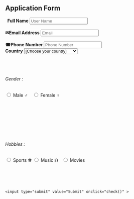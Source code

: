 <html>
<head>

  <meta charset="UTF-8">
  <meta name="description" content="Application Form ">
  <meta name="keywords" content="HTML,CSS,JavaScript">
  <meta name="author" content="Bahast">
  <meta name="viewport" content="width=device-width, initial-scale=1.0">
<script>
 
function check(){
var us=document.getElementById("usrname").value;
var ps=document.getElementById("emil").value;
var ph=document.getElementById("phone").value;
var cp=document.getElementById("country").value;
var ge = document.getElementsByName("gender");
var ho = document.getElementsByName("hobby");

 if (ge[0].checked == false &&ge[1].checked == false ) {
document.getElementById("genderrequired").innerHTML="<b>&#10006; Please choose your gender</b>";
}

if (ho[0].checked == false &&ho[1].checked == false &&ho[2].checked == false) {
document.getElementById("hobrequired").innerHTML="<b>&#10006; Please choose your hobby</b>";
}

if(us==''){
document.getElementById("userrequired").innerHTML="<b>&#10006; Please fill out your name</b>";


}
if (ps=='') {
  document.getElementById("emailrequired").innerHTML="<b>&#10006; Please fill out your Email</b>";

}
if (ph=='') {
  document.getElementById("phonerequired").innerHTML="<b>&#10006; Please fill out your Phone number</b>";

}
if (cp=="-1") {
  document.getElementById("countryrequired").innerHTML="<b>&#10006; Please choose your country</b>";

}



if(ps.length<8&&ps.length!=0){
document.getElementById("emailrequired").innerHTML="<b>&#10006; you must longer than 7 characters</b>";

}
  var re = /^\w+([\.-]?\w+)*@\w+([\.-]?\w+)*(\.\w{2,3})+$/;
  if (ps!=re&&ps.length!=0) {
    document.getElementById("emailrequired").innerHTML="<b>&#10006; please enter valid email</b>";

  }
  var phoneno = /^\(?([0-9]{3})\)?[-. ]?([0-9]{3})[-. ]?([0-9]{4})$/;
  if(ph!=phoneno&&ph.length!=0){
        document.getElementById("phonerequired").innerHTML="<b>&#10006; please enter valid phone number</b>";

  }
}


</script>
<style>

body, html{
  height: 100%;
}

body{
  background-image: url("https://wallpaperplay.com/walls/full/3/9/8/307748.jpg");
  display: flex;
  justify-content: center;
  align-items: center;
  flex-wrap: wrap;
  font-family: 'Lato';
  font-weight: 900;
  color: #353535;
  background-color:darkgrey; 
  position: relative;
}

#ap{
    text-transform: capitalize;
      letter-spacing: 4px;
  font-weight: 300;
font-size: 40px;
  color: #F0FFFF  ;
  text-align: center;
  margin-bottom: 50px;
  text-align:center;
  margin-top: 20px;
  margin-bottom: -20px;

}
.re {
color:red;
margin-right: 100px;
margin-bottom: 70px;
margin-top: -37px;
margin-left:30%;
font-family: Times New Roman;

}
#country{
     position: relative;
  display: inline-block;
   background-color:  #708090;
  color: white;
  padding: 3px;
  font-size: 14px;
  border: none;
  cursor: alias;
  margin-left:8px; 
  margin-right: -55px;
  border-radius: 6px;
  padding-top: 2px;
}
.tt {
color:red;
margin-right: 80px;
margin-bottom: 70px;
margin-top: -37px;
margin-left:30%;
font-family: Times New Roman;

}
.ph {
color:red;
margin-right: 40px;
margin-bottom: 70px;
margin-top: -18px;
margin-left:30%;
font-family: Times New Roman;

}
.co{
 color:red;
margin-left: -25px;
margin-right: 80px;
margin-bottom: 70px;
margin-top: -15px;
margin-left:30%;
font-family: Times New Roman;

}
.ld{
   color:red;
margin-left: -25px;
margin-right: 20px;
margin-bottom: 70px;
margin-top: -15px;
margin-left:30%;
font-family: Times New Roman;
}
.lp{
  color:red;
margin-left: -25px;
margin-right: 20px;
margin-bottom: 70px;
margin-top: -15px;
margin-left:30%;
font-family: Times New Roman;
}

input {
  width: 40%;
  padding: 8px;
  
  background-color: Gainsboro;
  border: 1px solid #ccc ;
  border-radius: 10px;
  margin-top: 6px;
  margin-bottom: 16px;
  margin-right: 50%;
  margin-left:30%;
  
 
}
#i2 ,#i3,#i4{
  margin-top: -68px;
}
#i4{
  margin-bottom:-40px;
  margin-left: 25%;
  
}
.a3{
margin-left:35%;
color: DimGray ;
}

input[type=submit] {
  background-color: lightblue;
  color: white;
margin-left:30%;
margin-top: 60px;
  }
  
#i4{
  font-size: 14px;
 color: DimGray ;

  padding: 10px 8px 3px 10px;
  padding-right: 56px;
  border: 1px solid #ccc;
  border-radius: 6px;
margin-left: 90px;
margin-right: 72px;
margin-top: -45px;
padding-top: 2px;
  position: relative;
    text-align: center;
    background-color: Gainsboro;



}
.container {
 opacity: 0.9;
  filter: alpha(opacity=90);  /* For IE8 and earlier */

  background-color: #f1f1f1;
 margin-top: 30px;
 padding: 8px 8px 8px ;
   margin-left: 400px ;
    margin-right: 400px ;
	 border: 1px solid #ccc ;
  border-radius: 19px;
  margin-bottom: 20px;
  padding-left: -60px;

}
.option,.option2{
  margin-bottom: 30px;
  margin-right: -60px;
  margin-left:58px;
  margin-top:-30px;


}

.ll,.ll1 {
  margin-right: -119px;
  font-size: 18px;
  margin-top: -20px;
  padding-right: -30px;
  padding-top: 18px;
  font-family: Times New Roman;
color: DimGray ;


}
#gender,#hob{
  margin-left: 3%;
    font-size: 20px;
    margin-bottom:-22px;
margin-top: 5px;
font-family: Times New Roman;
color: DimGray ;
padding-top: 2px;


}
.i5{
  background: #fff;
  padding-right: 56px;
  border: 1px solid #ccc;
  border-radius: 6px;
margin-left: 20px;
margin-right: 10px;
margin-top: -60px;
padding-top: -20px;
padding-bottom: -150px;
margin-bottom: -40px;
  position: relative;
  width: 80%;
  height: 6%;
padding:-22px;
background-color: Gainsboro;
}


</style>
</head>
<body>
  <h2 id="ap"> Application Form</h2>
 <div class="container">
  <form name="mform" method="post" >
   <div id="i1"> <label class="a3" for="usrname"><b> &nbsp; Full Name</b></label>
    <input placeholder="User Name" type="text" id="usrname" name="usrname" required> </div> </br> <div class="re">
      <label id="userrequired" > </label> </div>  
	
<div id="i2"><label  class="a3"for="psw"><b>&#9993;Email Address</b></label> 
  <input placeholder="Email"type="Email" id="emil" name="em"  title="Must contain @ " required></div>
</br> <div class="tt"> <label id="emailrequired" > </label> </div> 

 <div id="i3"><label class="a3" for="pn"><b>&#9742;Phone Number</b></label> 
  <input placeholder="Phone Number" type="text" id="phone" name="ph"  title="Must be in format XXX-XXX-XXXX, 
XXX.XXX.XXXX , XXX XXX XXXX" required></div> 
<div class="ph"> <label id="phonerequired"> </label> </div> 

<div id="i4"> <label><b>Country</b></label> <select id="country" name="countries"  style="width:170px;">
  <option value="-1" selected>[Choose your country]</option>
  <option value="AF">Afghanistan</option>
<option value="AX">Åland Islands</option>
<option value="AL">Albania</option>
<option value="DZ">Algeria</option>
<option value="AS">American Samoa</option>
<option value="AD">Andorra</option>
<option value="AO">Angola</option>
<option value="AI">Anguilla</option>
<option value="AQ">Antarctica</option>
<option value="AG">Antigua and Barbuda</option>
<option value="AR">Argentina</option>
<option value="AM">Armenia</option>
<option value="AW">Aruba</option>
<option value="AU">Australia</option>
<option value="AT">Austria</option>
<option value="AZ">Azerbaijan</option>
<option value="BS">Bahamas</option>
<option value="BH">Bahrain</option>
<option value="BD">Bangladesh</option>
<option value="BB">Barbados</option>
<option value="BY">Belarus</option>
<option value="BE">Belgium</option>
<option value="BZ">Belize</option>
<option value="BJ">Benin</option>
<option value="BM">Bermuda</option>
<option value="BT">Bhutan</option>
<option value="BO">Bolivia</option>
<option value="BA">Bosnia and Herzegovina</option>
<option value="BW">Botswana</option>
<option value="BV">Bouvet Island</option>
<option value="BR">Brazil</option>
<option value="IO">British Indian Ocean Territory</option>
<option value="BN">Brunei Darussalam</option>
<option value="BG">Bulgaria</option>
<option value="BF">Burkina Faso</option>
<option value="BI">Burundi</option>
<option value="KH">Cambodia</option>
<option value="CM">Cameroon</option>
<option value="CA">Canada</option>
<option value="CV">Cape Verde</option>
<option value="KY">Cayman Islands</option>
<option value="CF">Central African Republic</option>
<option value="TD">Chad</option>
<option value="CL">Chile</option>
<option value="CN">China</option>
<option value="CX">Christmas Island</option>
<option value="CC">Cocos (Keeling) Islands</option>
<option value="CO">Colombia</option>
<option value="KM">Comoros</option>
<option value="CG">Congo</option>
<option value="CD">Congo, The Democratic Republic of The</option>
<option value="CK">Cook Islands</option>
<option value="CR">Costa Rica</option>
<option value="CI">Cote D'ivoire</option>
<option value="HR">Croatia</option>
<option value="CU">Cuba</option>
<option value="CY">Cyprus</option>
<option value="CZ">Czechia</option>
<option value="DK">Denmark</option>
<option value="DJ">Djibouti</option>
<option value="DM">Dominica</option>
<option value="DO">Dominican Republic</option>
<option value="EC">Ecuador</option>
<option value="EG">Egypt</option>
<option value="SV">El Salvador</option>
<option value="GQ">Equatorial Guinea</option>
<option value="ER">Eritrea</option>
<option value="EE">Estonia</option>
<option value="ET">Ethiopia</option>
<option value="FK">Falkland Islands (Malvinas)</option>
<option value="FO">Faroe Islands</option>
<option value="FJ">Fiji</option>
<option value="FI">Finland</option>
<option value="FR">France</option>
<option value="GF">French Guiana</option>
<option value="PF">French Polynesia</option>
<option value="TF">French Southern Territories</option>
<option value="GA">Gabon</option>
<option value="GM">Gambia</option>
<option value="GE">Georgia</option>
<option value="DE">Germany</option>
<option value="GH">Ghana</option>
<option value="GI">Gibraltar</option>
<option value="GR">Greece</option>
<option value="GL">Greenland</option>
<option value="GD">Grenada</option>
<option value="GP">Guadeloupe</option>
<option value="GU">Guam</option>
<option value="GT">Guatemala</option>
<option value="GG">Guernsey</option>
<option value="GN">Guinea</option>
<option value="GW">Guinea-bissau</option>
<option value="GY">Guyana</option>
<option value="HT">Haiti</option>
<option value="HM">Heard Island and Mcdonald Islands</option>
<option value="VA">Holy See (Vatican City State)</option>
<option value="HN">Honduras</option>
<option value="HK">Hong Kong</option>
<option value="HU">Hungary</option>
<option value="IS">Iceland</option>
<option value="IN">India</option>
<option value="ID">Indonesia</option>
<option value="IR">Iran, Islamic Republic of</option>
<option value="IQ">Iraq</option>
<option value="IE">Ireland</option>
<option value="IM">Isle of Man</option>
<option value="IL">Israel</option>
<option value="IT">Italy</option>
<option value="JM">Jamaica</option>
<option value="JP">Japan</option>
<option value="JE">Jersey</option>
<option value="JO">Jordan</option>
<option value="KZ">Kazakhstan</option>
<option value="KE">Kenya</option>
<option value="KI">Kiribati</option>
<option value="KP">Korea, Democratic People's Republic of</option>
<option value="KR">Korea, Republic of</option>
<option value="KW">Kuwait</option>
<option value="KG">Kyrgyzstan</option>
<option value="LA">Lao People's Democratic Republic</option>
<option value="LV">Latvia</option>
<option value="LB">Lebanon</option>
<option value="LS">Lesotho</option>
<option value="LR">Liberia</option>
<option value="LY">Libyan Arab Jamahiriya</option>
<option value="LI">Liechtenstein</option>
<option value="LT">Lithuania</option>
<option value="LU">Luxembourg</option>
<option value="MO">Macao</option>
<option value="MK">Macedonia, The Former Yugoslav Republic of</option>
<option value="MG">Madagascar</option>
<option value="MW">Malawi</option>
<option value="MY">Malaysia</option>
<option value="MV">Maldives</option>
<option value="ML">Mali</option>
<option value="MT">Malta</option>
<option value="MH">Marshall Islands</option>
<option value="MQ">Martinique</option>
<option value="MR">Mauritania</option>
<option value="MU">Mauritius</option>
<option value="YT">Mayotte</option>
<option value="MX">Mexico</option>
<option value="FM">Micronesia, Federated States of</option>
<option value="MD">Moldova, Republic of</option>
<option value="MC">Monaco</option>
<option value="MN">Mongolia</option>
<option value="ME">Montenegro</option>
<option value="MS">Montserrat</option>
<option value="MA">Morocco</option>
<option value="MZ">Mozambique</option>
<option value="MM">Myanmar</option>
<option value="NA">Namibia</option>
<option value="NR">Nauru</option>
<option value="NP">Nepal</option>
<option value="NL">Netherlands</option>
<option value="AN">Netherlands Antilles</option>
<option value="NC">New Caledonia</option>
<option value="NZ">New Zealand</option>
<option value="NI">Nicaragua</option>
<option value="NE">Niger</option>
<option value="NG">Nigeria</option>
<option value="NU">Niue</option>
<option value="NF">Norfolk Island</option>
<option value="MP">Northern Mariana Islands</option>
<option value="NO">Norway</option>
<option value="OM">Oman</option>
<option value="PK">Pakistan</option>
<option value="PW">Palau</option>
<option value="PS">Palestinian Territory, Occupied</option>
<option value="PA">Panama</option>
<option value="PG">Papua New Guinea</option>
<option value="PY">Paraguay</option>
<option value="PE">Peru</option>
<option value="PH">Philippines</option>
<option value="PN">Pitcairn</option>
<option value="PL">Poland</option>
<option value="PT">Portugal</option>
<option value="PR">Puerto Rico</option>
<option value="QA">Qatar</option>
<option value="RE">Reunion</option>
<option value="RO">Romania</option>
<option value="RU">Russian Federation</option>
<option value="RW">Rwanda</option>
<option value="SH">Saint Helena</option>
<option value="KN">Saint Kitts and Nevis</option>
<option value="LC">Saint Lucia</option>
<option value="PM">Saint Pierre and Miquelon</option>
<option value="VC">Saint Vincent and The Grenadines</option>
<option value="WS">Samoa</option>
<option value="SM">San Marino</option>
<option value="ST">Sao Tome and Principe</option>
<option value="SA">Saudi Arabia</option>
<option value="SN">Senegal</option>
<option value="RS">Serbia</option>
<option value="SC">Seychelles</option>
<option value="SL">Sierra Leone</option>
<option value="SG">Singapore</option>
<option value="SK">Slovakia</option>
<option value="SI">Slovenia</option>
<option value="SB">Solomon Islands</option>
<option value="SO">Somalia</option>
<option value="ZA">South Africa</option>
<option value="GS">South Georgia and The South Sandwich Islands</option>
<option value="ES">Spain</option>
<option value="LK">Sri Lanka</option>
<option value="SD">Sudan</option>
<option value="SR">Suriname</option>
<option value="SJ">Svalbard and Jan Mayen</option>
<option value="SZ">Swaziland</option>
<option value="SE">Sweden</option>
<option value="CH">Switzerland</option>
<option value="SY">Syrian Arab Republic</option>
<option value="TW">Taiwan, Province of China</option>
<option value="TJ">Tajikistan</option>
<option value="TZ">Tanzania, United Republic of</option>
<option value="TH">Thailand</option>
<option value="TL">Timor-leste</option>
<option value="TG">Togo</option>
<option value="TK">Tokelau</option>
<option value="TO">Tonga</option>
<option value="TT">Trinidad and Tobago</option>
<option value="TN">Tunisia</option>
<option value="TR">Turkey</option>
<option value="TM">Turkmenistan</option>
<option value="TC">Turks and Caicos Islands</option>
<option value="TV">Tuvalu</option>
<option value="UG">Uganda</option>
<option value="UA">Ukraine</option>
<option value="AE">United Arab Emirates</option>
<option value="GB">United Kingdom</option>
<option value="US">United States</option>
<option value="UM">United States Minor Outlying Islands</option>
<option value="UY">Uruguay</option>
<option value="UZ">Uzbekistan</option>
<option value="VU">Vanuatu</option>
<option value="VE">Venezuela</option>
<option value="VN">Viet Nam</option>
<option value="VG">Virgin Islands, British</option>
<option value="VI">Virgin Islands, U.S.</option>
<option value="WF">Wallis and Futuna</option>
<option value="EH">Western Sahara</option>
<option value="YE">Yemen</option>
<option value="ZM">Zambia</option>
<option value="ZW">Zimbabwe</option>

</select> </div> 
</br></br></br>
<div class="co"> <label id="countryrequired"> </label> </div>

<div class="i5">
  <h6 id="gender"> Gender : </h6>
  <input class="option" type="radio" name="gender" value="male">
  <label class="ll" for="option">Male &#9794;</label>&nbsp;&nbsp;&nbsp;
   <input class="option" type="radio" name="gender" value="female">
  <label class="ll" for="option">Female &#9792;</label>
<div class="ld"> <label id="genderrequired"> </label> </div>
</div>
</br></br></br></br></br></br></br>


<div class="i5">
  <h6 id="hob"> Hobbies : </h6>
  <input class="option2" type="radio" name="hobby" value="sports" >
  <label class="ll1" for="option2">Sports &#9917;</label>
   <input class="option2" type="radio" name="hobby" value="music">
  <label class="ll1" for="option2">Music &#x260A;</label>&nbsp;&nbsp;
   <input class="option2" type="radio" name="hobby" value="movies">
  <label class="ll1" for="option2">Movies</label>

  <div class="lp"> <label id="hobrequired"> </label> </div>
</div>

  </br> </br> </br>

    <input type="submit" value="Submit" onclick="check()" >
  </form>
</div>

</body>
</html>
